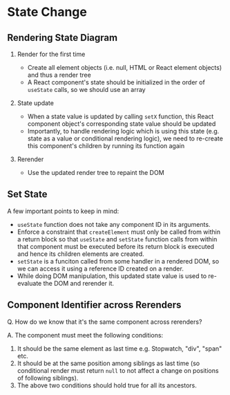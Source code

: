 # State Change

## Rendering State Diagram

1. Render for the first time

   - Create all element objects (i.e. null, HTML or React element objects) and thus a render tree
   - A React component's state should be initialized in the order of `useState` calls, so we should use an array

2. State update

   - When a state value is updated by calling `setX` function, this React component object's corresponding state value should be updated
   - Importantly, to handle rendering logic which is using this state (e.g. state as a value or conditional rendering logic),
     we need to re-create this component's children by running its function again

3. Rerender

   - Use the updated render tree to repaint the DOM

## Set State

A few important points to keep in mind:

- `useState` function does not take any component ID in its arguments.
- Enforce a constraint that `createElement` must only be called from within a return block so that `useState` and `setState` function calls
  from within that component must be executed before its return block is executed and hence its children elements are created.
- `setState` is a funciton called from some handler in a rendered DOM, so we can access it using a reference ID created on a render.
- While doing DOM manipulation, this updated state value is used to re-evaluate the DOM and rerender it.

## Component Identifier across Rerenders

Q. How do we know that it's the same component across rerenders?

A. The component must meet the following conditions:

1. It should be the same element as last time e.g. Stopwatch, "div", "span" etc.
2. It should be at the same position among siblings as last time (so conditional render must return `null` to not affect a change on positions of following siblings).
3. The above two conditions should hold true for all its ancestors.
